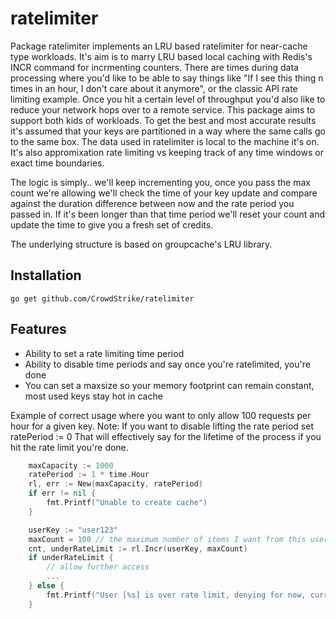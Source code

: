 ratelimiter
=====

Package ratelimiter implements an LRU based ratelimiter for near-cache type workloads. It's aim is to marry LRU based local caching with Redis's INCR command for incrmenting counters. There are times during data processing where you'd like to be able to say things like "If I see this thing n times in an hour, I don't care about it anymore", or the classic API rate limiting example. Once you hit a certain level of throughput you'd also like to reduce your network hops over to a remote service. 
This package aims to support both kids of workloads. To get the best and most accurate results it's assumed that your keys are partitioned in a way where the same calls go to the same box. The data used in ratelimiter is local to the machine it's on. It's also appromixation rate limiting vs keeping track of any time windows or exact time boundaries. 

The logic is simply.. we'll keep incrementing you, once you pass the max count we're allowing we'll check the time of your key update and compare against the duration difference between now and the rate period you passed in. If it's been longer than that time period we'll reset your count and update the time to give you a fresh set of credits. 

The underlying structure is based on groupcache's LRU library. 

Installation
------------

    go get github.com/CrowdStrike/ratelimiter


Features
--------

* Ability to set a rate limiting time period
* Ability to disable time periods and say once you're ratelimited, you're done
* You can set a maxsize so your memory footprint can remain constant, most used keys stay hot in cache


Example of correct usage where you want to only allow 100 requests per hour for a given key. Note: If you want to disable lifting the rate period set ratePeriod := 0
That will effectively say for the lifetime of the process if you hit the rate limit you're done. 
```go
    maxCapacity := 1000
	ratePeriod := 1 * time.Hour
	rl, err := New(maxCapacity, ratePeriod)
	if err != nil {
		fmt.Printf("Unable to create cache")
	}

	userKey := "user123"
	maxCount = 100 // the maximum number of items I want from this user in one hour
	cnt, underRateLimit := rl.Incr(userKey, maxCount)
	if underRateLimit {
		// allow further access
		...
	} else {
		fmt.Printf("User [%s] is over rate limit, denying for now, current count [%d]", userKey, cnt)
	}
```

